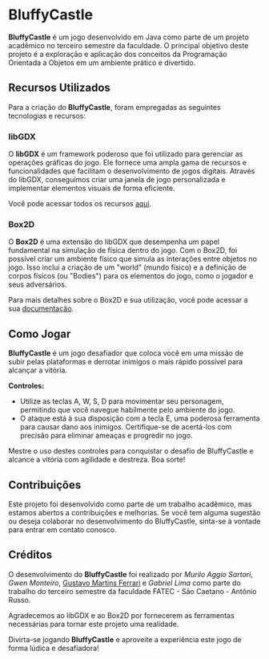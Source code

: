 # BluffyCastle
**BluffyCastle** é um jogo desenvolvido em Java como parte de um projeto acadêmico no terceiro semestre da faculdade. O principal objetivo deste projeto é a exploração e aplicação dos conceitos da Programação Orientada a Objetos em um ambiente prático e divertido.

## Recursos Utilizados
Para a criação do **BluffyCastle**, foram empregadas as seguintes tecnologias e recursos:

### libGDX
O **libGDX** é um framework poderoso que foi utilizado para gerenciar as operações gráficas do jogo. Ele fornece uma ampla gama de recursos e funcionalidades que facilitam o desenvolvimento de jogos digitais. Através do libGDX, conseguimos criar uma janela de jogo personalizada e implementar elementos visuais de forma eficiente.

Você pode acessar todos os recursos [aqui](https://libgdx.com/dev/).

### Box2D
O **Box2D** é uma extensão do libGDX que desempenha um papel fundamental na simulação de física dentro do jogo. Com o Box2D, foi possível criar um ambiente físico que simula as interações entre objetos no jogo. Isso inclui a criação de um "world" (mundo físico) e a definição de corpos físicos (ou "Bodies") para os elementos do jogo, como o jogador e seus adversários.

Para mais detalhes sobre o Box2D e sua utilização, você pode acessar a sua [documentação](https://libgdx.com/wiki/extensions/physics/box2d).

## Como Jogar

**BluffyCastle** é um jogo desafiador que coloca você em uma missão de subir pelas plataformas e derrotar inimigos o mais rápido possível para alcançar a vitória.

**Controles:**
- Utilize as teclas A, W, S, D para movimentar seu personagem, permitindo que você navegue habilmente pelo ambiente do jogo.
- O ataque está à sua disposição com a tecla E, uma poderosa ferramenta para causar dano aos inimigos. Certifique-se de acertá-los com precisão para eliminar ameaças e progredir no jogo.
 
Mestre o uso destes controles para conquistar o desafio de BluffyCastle e alcance a vitória com agilidade e destreza. Boa sorte!

## Contribuições
Este projeto foi desenvolvido como parte de um trabalho acadêmico, mas estamos abertos a contribuições e melhorias. Se você tem alguma sugestão ou deseja colaborar no desenvolvimento do BluffyCastle, sinta-se à vontade para entrar em contato conosco.

## Créditos
O desenvolvimento do **BluffyCastle** foi realizado por *Murilo Aggio Sartori*, *Gwen Monteiro*, [Gustavo Martins Ferrari](https://www.linkedin.com/in/gustavoferrari21/) e _Gabriel Lima_ como parte do trabalho do terceiro semestre da faculdade FATEC - São Caetano - Antônio Russo.

Agradecemos ao libGDX e ao Box2D por fornecerem as ferramentas necessárias para tornar este projeto uma realidade.

Divirta-se jogando **BluffyCastle** e aproveite a experiência este jogo de forma lúdica e desafiadora!

